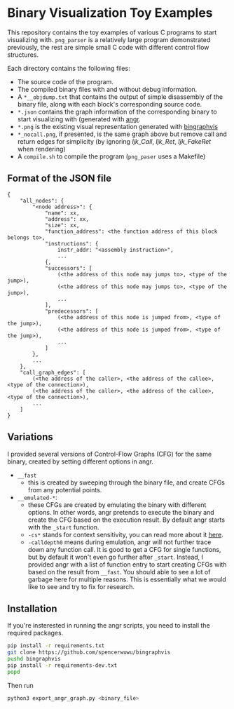 # Binary Visualization Toy Examples

This repository contains the toy examples of various C programs to start visualizing with.
`png_parser` is a relatively large program demonstrated previously, 
the rest are simple small C code with different control flow structures.

Each directory contains the following files:

- The source code of the program.
- The compiled binary files with and without debug information.
- A `*__objdump.txt` that contains the output of simple disassembly of the binary file, along with each block's corresponding source code.
- `*.json` contains the graph information of the corresponding binary to start visualizing with (generated with [angr](https://github.com/angr/angr). 
- `*.png` is the existing visual representation generated with [bingraphvis](https://github.com/spencerwuwu/bingraphvis)
- `*_nocall.png`, if presented, is the same graph above but remove call and return edges for simplicity (by ignoring *Ijk_Call*, *Ijk_Ret*, *Ijk_FakeRet* when rendering)
- A `compile.sh` to compile the program (`png_paser` uses a Makefile)

## Format of the JSON file
```
{
    "all_nodes": {
        "<node address>": {
            "name": xx,
            "address": xx,
            "size": xx,
            "function_address": <the function address of this block belongs to>,
            "instructions": {
                instr_addr: "<assembly instruction>",
                ...
            {,
            "successors": [
                (<the address of this node may jumps to>, <type of the jump>),
                (<the address of this node may jumps to>, <type of the jump>),
                ...
            ],
            "predecessors": [
                (<the address of this node is jumped from>, <type of the jump>),
                (<the address of this node is jumped from>, <type of the jump>),
                ...
            ]
        },
        ...
    },
    "call_graph_edges": [
        (<the address of the caller>, <the address of the callee>, <type of the connection>),
        (<the address of the caller>, <the address of the callee>, <type of the connection>),
        ...
    ]
}
```

## Variations
I provided several versions of Control-Flow Graphs (CFG) for the same binary,
created by setting different options in angr.
- `__fast` 
    - this is created by sweeping through the binary file, 
    and create CFGs from any potential points.
- `__emulated-*`: 
    - these CFGs are created by emulating the binary with different options. 
    In other words, angr pretends to execute the binary and create the CFG based on the execution result. By default angr starts with the `_start` function.
    - `-cs*` stands for context sensitivity, you can read more about it 
    [here](https://docs.angr.io/en/latest/analyses/cfg.html#context-sensitivity-level).
    - `-calldepth0` means during emulation, angr will not further trace down any function call. 
    It is good to get a CFG for single functions, but by default it won't even go further after `_start`.
    Instead, I provided angr with a list of function entry to start creating CFGs with based on the result from `__fast`. 
    You should able to see a lot of garbage here for multiple reasons. This is essentially what we would like to see and try to fix for research.


## Installation
If you're insterested in running the angr scripts, you need to install the required packages.
```bash
pip install -r requirements.txt
git clone https://github.com/spencerwuwu/bingraphvis
pushd bingraphvis
pip install -r requirements-dev.txt
popd
```
Then run
```bash
python3 export_angr_graph.py <binary_file>
```

